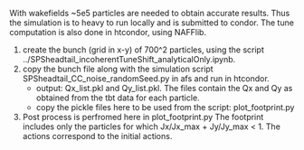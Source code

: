 With wakefields ~5e5 particles are needed to obtain accurate results. Thus the simulation is to heavy to run locally and is submitted to condor. The tune computation is also done in htcondor, using NAFFlib.


1) create the bunch (grid in x-y) of 700^2 particles, using the script ../SPSheadtail_incoherentTuneShift_analyticalOnly.ipynb.
2) copy the bunch file along with the simulation script SPSheadtail_CC_noise_randomSeed.py in afs and run in htcondor.
	- output: Qx_list.pkl and Qy_list.pkl. The files contain the Qx and Qy as obtained from the tbt data for each particle.
	- copy the pickle files here to be used from the script: plot_footprint.py
3) Post process is perfromed here in plot_footprint.py
The footprint includes only the particles for which Jx/Jx_max + Jy/Jy_max < 1. 
The actions correspond to the initial actions.

